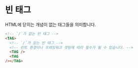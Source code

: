 # 빈 태그

HTML에 닫히는 개념이 없는 태그들을 의미합니다.

```html
<!-- `/`가 없는 빈 태그 -->
<TAG>
  <!-- `/`가 있는 빈 태그 -->
  <!-- 린트 환경이나 프레임워크 셋팅에 따라 필수가 될 수 있습니다. -->
  <TAG />
  <TAG
/></TAG>
```
